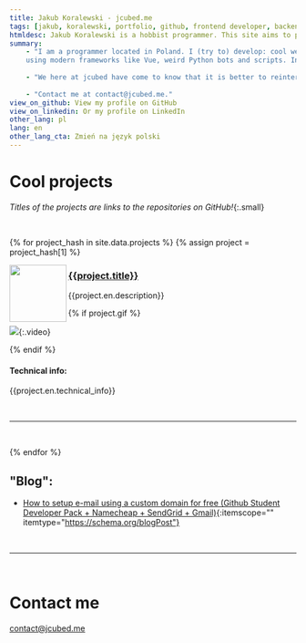 ```yaml
---
title: Jakub Koralewski - jcubed.me
tags: [jakub, koralewski, portfolio, github, frontend developer, backend developer, vue, typescript, nuxt, javascript, js, ts, sass, scss, python, obs, rust]
htmldesc: Jakub Koralewski is a hobbist programmer. This site aims to present some of his web development and Python script projects and give some info to contact him.
summary: 
    - "I am a programmer located in Poland. I (try to) develop: cool websites\
    using modern frameworks like Vue, weird Python bots and scripts. In my free time I like to pretend that I own a company:"
    
    - "We here at jcubed have come to know that it is better to reintermediate nano-strategically than to embrace nano-micro-intuitively. We pride ourselves not only on our back-end, intuitive, viral feature set, but our simple administration and simple operation. Your budget for growing should be at least one-third of your budget for engineering. We apply the proverb \"Like father like son\" not only to our synergies but our power to optimize. If you revolutionize compellingly, you may have to streamline iteravely. If you synergize mega-holistically, you may have to facilitate robustly. Do you have a scheme to become user-defined? Imagine a combination of HTML and COBOL. We will visualize the term \"bricks-and-clicks\". We have come to know that if you iterate globally then you may also architect super-ultra-mega-virally."
    
    - "Contact me at contact@jcubed.me."
view_on_github: View my profile on GitHub
view_on_linkedin: Or my profile on LinkedIn
other_lang: pl
lang: en
other_lang_cta: Zmień na język polski
---
```


# Cool projects
*Titles of the projects are links to the repositories on GitHub!*{:.small}

&nbsp;

{% for project_hash in site.data.projects %}
{% assign project = project_hash[1] %} 


<img src="{{project.img}}" width="100" align="left" />

### <a href="{{project.links.github}}" target="_blank"> {{project.title}} </a>

{{project.en.description}}

{% if project.gif %} 

![]({{project.gif}}){:.video}

{% endif %}

#### Technical info:
  
{{project.en.technical_info}}

&nbsp;
<hr/>
&nbsp;

{% endfor %}

<h2 itemscope itemtype="https://schema.org/Blog"> "Blog": </h2>

- [How to setup e-mail using a custom domain for free (Github Student Developer Pack + Namecheap + SendGrid + Gmail)](./blog/free-email.md){:itemscope="" itemtype="https://schema.org/blogPost"}

&nbsp;
<hr/>
&nbsp;

# Contact me

<a href="mailto:contact@jcubed.me?subject=Hello%2C+there%21&body=How+are+you+so+amazing%3F">contact@jcubed.me</a>

